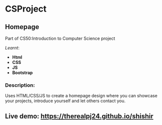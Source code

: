 # CSProject
## Homepage

Part of CS50:Introduction to Computer Science project

 *Learnt*:
 * **Html**
 * **CSS**
 * **JS**
 * **Bootstrap**
 
### Description:
Uses HTML/CSS/JS to create a homepage design where you can showcase your projects, introduce yourself and let others contact you.

## Live demo: https://therealpj24.github.io/shishir
